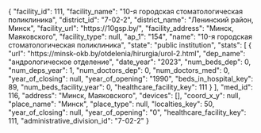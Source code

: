 {
    "facility_id": 111,
    "facility_name": "10-я городская стоматологическая поликлиника",
    "district_id": "7-02-2",
    "district_name": "Ленинский район, Минск",
    "facility_url": "https:\/\/10gsp.by\/",
    "facility_address": "Минск, Маяковского",
    "facility_type": null,
    "ap_1": "154",
    "name": "10-я городская стоматологическая поликлиника",
    "state": "public institution",
    "stats": [
        {
            "url": "https:\/\/minsk-okb.by\/otdelenia\/hirurgia\/urol-2.html",
            "dep_name": "андрологическое отделение",
            "date_year": "2023",
            "num_beds_dep": 0,
            "num_deps_year": 1,
            "num_doctors_dep": 0,
            "num_doctors_med": 0,
            "year_of_closing": null,
            "year_of_opening": "1990",
            "beds_in_hospital_key": 89,
            "num_beds_facility_year": 0,
            "healthcare_facility_key": 111
        }
    ],
    "med_id": 116,
    "address": "Минск, Маяковского",
    "devices": [],
    "coord_x_y": null,
    "place_name": "Минск",
    "place_type": null,
    "localties_key": 50,
    "year_of_closing": null,
    "year_of_opening": "0",
    "healthcare_facility_key": 111,
    "administrative_division_id": "7-02-2"
}